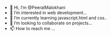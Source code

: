 - 👋 Hi, I’m @PeeralMalokhani
- 👀 I’m interested in web development...
- 🌱 I’m currently learning javascript.html and css..
- 💞️ I’m looking to collaborate on projects...
- 📫 How to reach me ...

<!---
PeeralMalokhani/PeeralMalokhani is a ✨ special ✨ repository because its `README.md` (this file) appears on your GitHub profile.
You can click the Preview link to take a look at your changes.
--->

